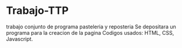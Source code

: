 # Trabajo-TTP
trabajo conjunto de programa pasteleria y reposteria
Se depositara un programa para la creacion de la pagina
Codigos usados: HTML, CSS, Javascript.
